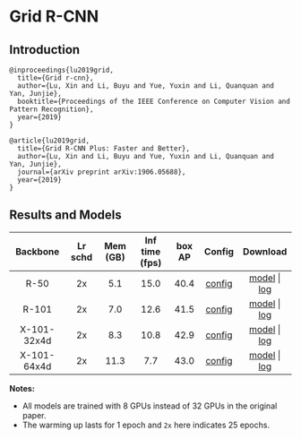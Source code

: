 # Grid R-CNN

## Introduction

```
@inproceedings{lu2019grid,
  title={Grid r-cnn},
  author={Lu, Xin and Li, Buyu and Yue, Yuxin and Li, Quanquan and Yan, Junjie},
  booktitle={Proceedings of the IEEE Conference on Computer Vision and Pattern Recognition},
  year={2019}
}

@article{lu2019grid,
  title={Grid R-CNN Plus: Faster and Better},
  author={Lu, Xin and Li, Buyu and Yue, Yuxin and Li, Quanquan and Yan, Junjie},
  journal={arXiv preprint arXiv:1906.05688},
  year={2019}
}
```

## Results and Models

| Backbone    | Lr schd | Mem (GB) | Inf time (fps) | box AP | Config | Download |
|:-----------:|:-------:|:--------:|:--------------:|:------:|:------:|:--------:|
| R-50        | 2x      | 5.1      | 15.0           | 40.4   | [config](https://github.com/open-mmlab/mmdetection/tree/master/configs/grid_rcnn/grid_rcnn_r50_fpn_gn-head_2x_coco.py) | [model](http://download.openmmlab.com/mmdetection/v2.0/grid_rcnn/grid_rcnn_r50_fpn_gn-head_2x_coco/grid_rcnn_r50_fpn_gn-head_2x_coco_20200130-6cca8223.pth) &#124; [log](http://download.openmmlab.com/mmdetection/v2.0/grid_rcnn/grid_rcnn_r50_fpn_gn-head_2x_coco/grid_rcnn_r50_fpn_gn-head_2x_coco_20200130_221140.log.json) |
| R-101       | 2x      | 7.0      | 12.6           | 41.5   | [config](https://github.com/open-mmlab/mmdetection/tree/master/configs/grid_rcnn/grid_rcnn_r101_fpn_gn-head_2x_coco.py) | [model](http://download.openmmlab.com/mmdetection/v2.0/grid_rcnn/grid_rcnn_r101_fpn_gn-head_2x_coco/grid_rcnn_r101_fpn_gn-head_2x_coco_20200309-d6eca030.pth) &#124; [log](http://download.openmmlab.com/mmdetection/v2.0/grid_rcnn/grid_rcnn_r101_fpn_gn-head_2x_coco/grid_rcnn_r101_fpn_gn-head_2x_coco_20200309_164224.log.json) |
| X-101-32x4d | 2x      | 8.3      | 10.8           | 42.9   | [config](https://github.com/open-mmlab/mmdetection/tree/master/configs/grid_rcnn/grid_rcnn_x101_32x4d_fpn_gn-head_2x_coco.py) | [model](http://download.openmmlab.com/mmdetection/v2.0/grid_rcnn/grid_rcnn_x101_32x4d_fpn_gn-head_2x_coco/grid_rcnn_x101_32x4d_fpn_gn-head_2x_coco_20200130-d8f0e3ff.pth) &#124; [log](http://download.openmmlab.com/mmdetection/v2.0/grid_rcnn/grid_rcnn_x101_32x4d_fpn_gn-head_2x_coco/grid_rcnn_x101_32x4d_fpn_gn-head_2x_coco_20200130_215413.log.json) |
| X-101-64x4d | 2x      | 11.3     | 7.7            | 43.0   | [config](https://github.com/open-mmlab/mmdetection/tree/master/configs/grid_rcnn/grid_rcnn_x101_64x4d_fpn_gn-head_2x_coco.py) | [model](http://download.openmmlab.com/mmdetection/v2.0/grid_rcnn/grid_rcnn_x101_64x4d_fpn_gn-head_2x_coco/grid_rcnn_x101_64x4d_fpn_gn-head_2x_coco_20200204-ec76a754.pth) &#124; [log](http://download.openmmlab.com/mmdetection/v2.0/grid_rcnn/grid_rcnn_x101_64x4d_fpn_gn-head_2x_coco/grid_rcnn_x101_64x4d_fpn_gn-head_2x_coco_20200204_080641.log.json) |

**Notes:**
- All models are trained with 8 GPUs instead of 32 GPUs in the original paper.
- The warming up lasts for 1 epoch and `2x` here indicates 25 epochs.
